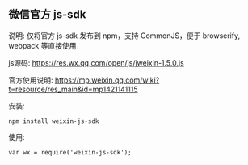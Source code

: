 微信官方 js-sdk
----

说明: 仅将官方 js-sdk 发布到 npm，支持 CommonJS，便于 browserify, webpack 等直接使用

js源码: https://res.wx.qq.com/open/js/jweixin-1.5.0.js

官方使用说明: https://mp.weixin.qq.com/wiki?t=resource/res_main&id=mp1421141115

安装:
    
    npm install weixin-js-sdk
    
使用:
    
    var wx = require('weixin-js-sdk');
